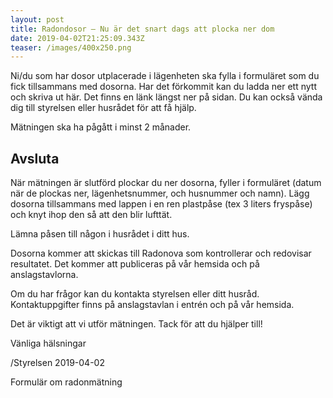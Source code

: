 ```yaml
---
layout: post
title: Radondosor – Nu är det snart dags att plocka ner dom
date: 2019-04-02T21:25:09.343Z
teaser: /images/400x250.png
---
```

Ni/du som har dosor utplacerade i lägenheten ska fylla i formuläret som du fick tillsammans med dosorna. Har det förkommit kan du ladda ner ett nytt och skriva ut här. Det finns en länk längst ner på sidan. Du kan också vända dig till styrelsen eller husrådet för att få hjälp.

Mätningen ska ha pågått i minst 2 månader.

## Avsluta

När mätningen är slutförd plockar du ner dosorna, fyller i formuläret (datum när de plockas ner, lägenhetsnummer, och husnummer och namn). Lägg dosorna tillsammans med lappen i en ren plastpåse (tex 3 liters fryspåse) och knyt ihop den så att den blir lufttät.

Lämna påsen till någon i husrådet i ditt hus. 

Dosorna kommer att skickas till Radonova som kontrollerar och redovisar resultatet. Det kommer att publiceras på vår hemsida och på anslagstavlorna. 

Om du har frågor kan du kontakta styrelsen eller ditt husråd. Kontaktuppgifter finns på anslagstavlan i entrén och på vår hemsida.

Det är viktigt att vi utför mätningen. Tack för att du hjälper till! 

Vänliga hälsningar 

/Styrelsen 2019-04-02

Formulär om radonmätning
